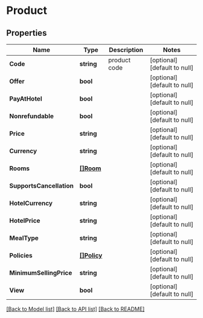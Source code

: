 # Product

## Properties
Name | Type | Description | Notes
------------ | ------------- | ------------- | -------------
**Code** | **string** | product code | [optional] [default to null]
**Offer** | **bool** |  | [optional] [default to null]
**PayAtHotel** | **bool** |  | [optional] [default to null]
**Nonrefundable** | **bool** |  | [optional] [default to null]
**Price** | **string** |  | [optional] [default to null]
**Currency** | **string** |  | [optional] [default to null]
**Rooms** | [**[]Room**](Room.md) |  | [optional] [default to null]
**SupportsCancellation** | **bool** |  | [optional] [default to null]
**HotelCurrency** | **string** |  | [optional] [default to null]
**HotelPrice** | **string** |  | [optional] [default to null]
**MealType** | **string** |  | [optional] [default to null]
**Policies** | [**[]Policy**](Policy.md) |  | [optional] [default to null]
**MinimumSellingPrice** | **string** |  | [optional] [default to null]
**View** | **bool** |  | [optional] [default to null]

[[Back to Model list]](../README.md#documentation-for-models) [[Back to API list]](../README.md#documentation-for-api-endpoints) [[Back to README]](../README.md)


